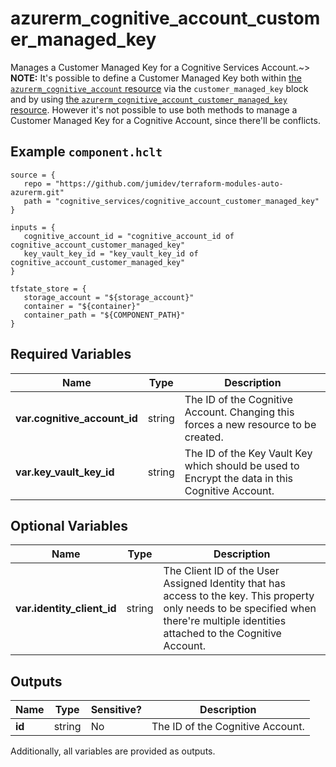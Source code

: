 # azurerm_cognitive_account_customer_managed_key

Manages a Customer Managed Key for a Cognitive Services Account.~> **NOTE:** It's possible to define a Customer Managed Key both within [the `azurerm_cognitive_account` resource](cognitive_account.html) via the `customer_managed_key` block and by using [the `azurerm_cognitive_account_customer_managed_key` resource](cognitive_account_customer_managed_key.html). However it's not possible to use both methods to manage a Customer Managed Key for a Cognitive Account, since there'll be conflicts.

## Example `component.hclt`

```hcl
source = {
   repo = "https://github.com/jumidev/terraform-modules-auto-azurerm.git" 
   path = "cognitive_services/cognitive_account_customer_managed_key" 
}

inputs = {
   cognitive_account_id = "cognitive_account_id of cognitive_account_customer_managed_key" 
   key_vault_key_id = "key_vault_key_id of cognitive_account_customer_managed_key" 
}

tfstate_store = {
   storage_account = "${storage_account}" 
   container = "${container}" 
   container_path = "${COMPONENT_PATH}" 
}

```

## Required Variables

| Name | Type |  Description |
| ---- | --------- |  ----------- |
| **var.cognitive_account_id** | string |  The ID of the Cognitive Account. Changing this forces a new resource to be created. | 
| **var.key_vault_key_id** | string |  The ID of the Key Vault Key which should be used to Encrypt the data in this Cognitive Account. | 

## Optional Variables

| Name | Type |  Description |
| ---- | --------- |  ----------- |
| **var.identity_client_id** | string |  The Client ID of the User Assigned Identity that has access to the key. This property only needs to be specified when there're multiple identities attached to the Cognitive Account. | 



## Outputs

| Name | Type | Sensitive? | Description |
| ---- | ---- | --------- | --------- |
| **id** | string | No  | The ID of the Cognitive Account. | 

Additionally, all variables are provided as outputs.

